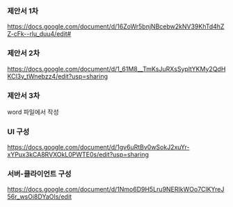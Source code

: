 ### 제안서 1차
https://docs.google.com/document/d/16ZoWr5bnjNBcebw2kNV39KhTd4hZZ-cFk--rlu_duu4/edit#

### 제안서 2차
https://docs.google.com/document/d/1_61M8__TmKsJuRXsSypltYKMy2QdHKCl3y_tWnebzz4/edit?usp=sharing

### 제안서 3차
word 파일에서 작성

### UI 구성
https://docs.google.com/document/d/1gv6uRtBv0wSokJ2xuYr-xYPux3kCA8RVXOkL0PWTE0s/edit?usp=sharing

### 서버-클라이언트 구성
https://docs.google.com/document/d/1Nmo6D9H5Lru9NERIkWOo7ClKYreJ56r_wsOi8DYaOIs/edit
